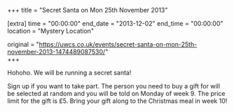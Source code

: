 +++
title = "Secret Santa on Mon 25th November 2013"

[extra]
time = "00:00:00"
end_date = "2013-12-02"
end_time = "00:00:00"
location = "Mystery Location"

original = "https://uwcs.co.uk/events/secret-santa-on-mon-25th-november-2013-1474489087530/"    
+++

Hohoho. We will be running a secret santa\!

Sign up if you want to take part. The person you need to buy a gift for will be selected at random and you will be told on Monday of week 9. The price limit for the gift is £5. Bring your gift along to the Christmas meal in week 10\!

